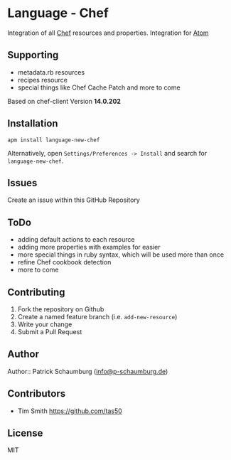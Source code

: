 # Language - Chef

Integration of all [Chef](https://docs.chef.io/resource.html) resources and properties.
Integration for [Atom](https://atom.io/packages/)

## Supporting

- metadata.rb resources
- recipes resource
- special things like Chef Cache Patch and more to come

Based on chef-client Version **14.0.202**

## Installation

```
apm install language-new-chef
```

Alternatively, open `Settings/Preferences -> Install` and search for `language-new-chef`.

## Issues

Create an issue within this GitHub Repository

## ToDo

- adding default actions to each resource
- adding more properties with examples for easier
- more special things in ruby syntax, which will be used more than once
- refine Chef cookbook detection
- more to come

## Contributing

1. Fork the repository on Github
2. Create a named feature branch (i.e. `add-new-resource`)
3. Write your change
4. Submit a Pull Request

## Author

Author:: Patrick Schaumburg (<info@p-schaumburg.de>)

## Contributors

* Tim Smith https://github.com/tas50

## License

MIT
